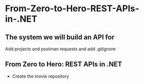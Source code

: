 # From-Zero-to-Hero-REST-APIs-in-.NET

## The system we will build an API for
Add projects and postman requests and add .gitignore

## From Zero to Hero: REST APIs in .NET
- Create the movie repository
